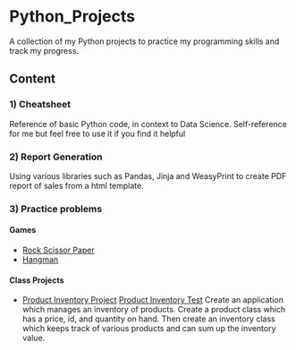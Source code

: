 # Python_Projects
A collection of my Python projects to practice my programming skills and track my progress.

## Content

### 1) Cheatsheet
Reference of basic Python code, in context to Data Science. Self-reference for me but feel free to use it if you find it helpful
### 2) Report Generation
Using various libraries such as Pandas, Jinja and WeasyPrint to create PDF report of sales from a html template.
### 3) Practice problems
#### Games

- [Rock Scissor Paper](https://github.com/HayatiHamzah/Python_Projects/blob/master/Games/Rock-paper-scissors.ipynb)
- [Hangman](https://github.com/HayatiHamzah/Python_Projects/blob/master/Games/Hangman.ipynb)
#### Class Projects
- [Product Inventory Project](https://github.com/HayatiHamzah/Python_Projects/blob/master/class_project/product_inventory.py)
[Product Inventory Test](https://github.com/HayatiHamzah/Python_Projects/blob/master/class_project/product_inventory_tests.py)
Create an application which manages an inventory of products. Create a product class which has a price, id, and quantity on hand. Then create an inventory class which keeps track of various products and can sum up the inventory value.
